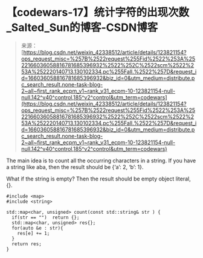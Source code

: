 <!--yml
category: codewars
date: 2022-08-13 11:37:52
-->

# 【codewars-17】统计字符的出现次数_Salted_Sun的博客-CSDN博客

> 来源：[https://blog.csdn.net/weixin_42338512/article/details/123821154?ops_request_misc=%257B%2522request%255Fid%2522%253A%2522166036058816781685396932%2522%252C%2522scm%2522%253A%252220140713.130102334.pc%255Fall.%2522%257D&request_id=166036058816781685396932&biz_id=0&utm_medium=distribute.pc_search_result.none-task-blog-2~all~first_rank_ecpm_v1~rank_v31_ecpm-10-123821154-null-null.142^v40^control,185^v2^control&utm_term=codewars](https://blog.csdn.net/weixin_42338512/article/details/123821154?ops_request_misc=%257B%2522request%255Fid%2522%253A%2522166036058816781685396932%2522%252C%2522scm%2522%253A%252220140713.130102334.pc%255Fall.%2522%257D&request_id=166036058816781685396932&biz_id=0&utm_medium=distribute.pc_search_result.none-task-blog-2~all~first_rank_ecpm_v1~rank_v31_ecpm-10-123821154-null-null.142^v40^control,185^v2^control&utm_term=codewars)

The main idea is to count all the occurring characters in a string. If you have a string like aba, then the result should be {‘a’: 2, ‘b’: 1}.

What if the string is empty? Then the result should be empty object literal, {}.

```
#include <map>
#include <string>

std::map<char, unsigned> count(const std::string& str ) {
  if(str == "")  return {};
  std::map<char, unsigned> res{};
  for(auto &e : str){
    res[e] += 1;
  }
  return res;
} 
```